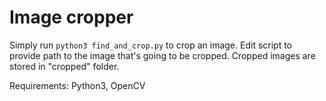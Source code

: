 # Image cropper

Simply run ```python3 find_and_crop.py``` to crop an image. Edit script to provide path to the image that's going to be cropped. Cropped images are stored in "cropped" folder.

Requirements:
Python3,
OpenCV
